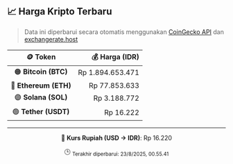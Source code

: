

<!-- HARGA_KRIPTO -->
## 📈 Harga Kripto Terbaru

> Data ini diperbarui secara otomatis menggunakan [CoinGecko API](https://www.coingecko.com/) dan [exchangerate.host](https://exchangerate.host/)

<div align="center">

| 🪙 Token | 💰 Harga (IDR) |
|:------:|---------------:|
| 🟠 **Bitcoin (BTC)**   | Rp 1.894.653.471 |
| 🔵 **Ethereum (ETH)**  | Rp 77.853.633 |
| 🟣 **Solana (SOL)**    | Rp 3.188.772 |
| 🟢 **Tether (USDT)**   | Rp 16.222 |

---

💱 **Kurs Rupiah (USD → IDR)**: Rp 16.220

🕒 <sub>Terakhir diperbarui: 23/8/2025, 00.55.41</sub>

</div>
<!-- /HARGA_KRIPTO -->